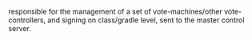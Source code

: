 responsible for the management of a set of vote-machines/other vote-controllers, and signing on class/gradle level, sent to the master control server.